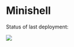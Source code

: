 # Minishell

Status of last deployment:<br>

<img src="https://github.com/MishkaV/minishell/workflows/Greetings/badge.svg?branch=master"><br>
